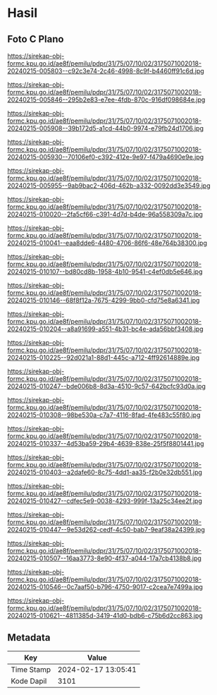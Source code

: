 # Hasil

## Foto C Plano

https://sirekap-obj-formc.kpu.go.id/ae8f/pemilu/pdpr/31/75/07/10/02/3175071002018-20240215-005803--c92c3e74-2c46-4998-8c9f-b4460ff91c6d.jpg

https://sirekap-obj-formc.kpu.go.id/ae8f/pemilu/pdpr/31/75/07/10/02/3175071002018-20240215-005846--295b2e83-e7ee-4fdb-870c-916df098684e.jpg

https://sirekap-obj-formc.kpu.go.id/ae8f/pemilu/pdpr/31/75/07/10/02/3175071002018-20240215-005908--39b172d5-a1cd-44b0-9974-e79fb24d1706.jpg

https://sirekap-obj-formc.kpu.go.id/ae8f/pemilu/pdpr/31/75/07/10/02/3175071002018-20240215-005930--70106ef0-c392-412e-9e97-f479a4690e9e.jpg

https://sirekap-obj-formc.kpu.go.id/ae8f/pemilu/pdpr/31/75/07/10/02/3175071002018-20240215-005955--9ab9bac2-406d-462b-a332-0092dd3e3549.jpg

https://sirekap-obj-formc.kpu.go.id/ae8f/pemilu/pdpr/31/75/07/10/02/3175071002018-20240215-010020--2fa5cf66-c391-4d7d-b4de-96a558309a7c.jpg

https://sirekap-obj-formc.kpu.go.id/ae8f/pemilu/pdpr/31/75/07/10/02/3175071002018-20240215-010041--eaa8dde6-4480-4706-86f6-48e764b38300.jpg

https://sirekap-obj-formc.kpu.go.id/ae8f/pemilu/pdpr/31/75/07/10/02/3175071002018-20240215-010107--bd80cd8b-1958-4b10-9541-c4ef0db5e646.jpg

https://sirekap-obj-formc.kpu.go.id/ae8f/pemilu/pdpr/31/75/07/10/02/3175071002018-20240215-010146--68f8f12a-7675-4299-9bb0-cfd75e8a6341.jpg

https://sirekap-obj-formc.kpu.go.id/ae8f/pemilu/pdpr/31/75/07/10/02/3175071002018-20240215-010204--a8a91699-a551-4b31-bc4e-ada56bbf3408.jpg

https://sirekap-obj-formc.kpu.go.id/ae8f/pemilu/pdpr/31/75/07/10/02/3175071002018-20240215-010225--92d021a1-88d1-445c-a712-4ff92614889e.jpg

https://sirekap-obj-formc.kpu.go.id/ae8f/pemilu/pdpr/31/75/07/10/02/3175071002018-20240215-010247--bde006b8-8d3a-4510-9c57-642bcfc93d0a.jpg

https://sirekap-obj-formc.kpu.go.id/ae8f/pemilu/pdpr/31/75/07/10/02/3175071002018-20240215-010308--98be530a-c7a7-4116-8fad-4fe483c55f80.jpg

https://sirekap-obj-formc.kpu.go.id/ae8f/pemilu/pdpr/31/75/07/10/02/3175071002018-20240215-010337--4d53ba59-29b4-4639-838e-25f5f8801441.jpg

https://sirekap-obj-formc.kpu.go.id/ae8f/pemilu/pdpr/31/75/07/10/02/3175071002018-20240215-010403--a2dafe60-8c75-4dd1-aa35-f2b0e32db551.jpg

https://sirekap-obj-formc.kpu.go.id/ae8f/pemilu/pdpr/31/75/07/10/02/3175071002018-20240215-010427--cdfec5e9-0038-4293-999f-13a25c34ee2f.jpg

https://sirekap-obj-formc.kpu.go.id/ae8f/pemilu/pdpr/31/75/07/10/02/3175071002018-20240215-010447--9e53d262-cedf-4c50-bab7-9eaf38a24399.jpg

https://sirekap-obj-formc.kpu.go.id/ae8f/pemilu/pdpr/31/75/07/10/02/3175071002018-20240215-010507--16aa3773-8e90-4f37-a044-17a7cb4138b8.jpg

https://sirekap-obj-formc.kpu.go.id/ae8f/pemilu/pdpr/31/75/07/10/02/3175071002018-20240215-010546--0c7aaf50-b796-4750-9017-c2cea7e7499a.jpg

https://sirekap-obj-formc.kpu.go.id/ae8f/pemilu/pdpr/31/75/07/10/02/3175071002018-20240215-010621--4811385d-3419-41d0-bdb6-c75b6d2cc863.jpg


## Metadata

| Key        | Value               |
| ---------- | ------------------- |
| Time Stamp | 2024-02-17 13:05:41 |
| Kode Dapil | 3101                |



